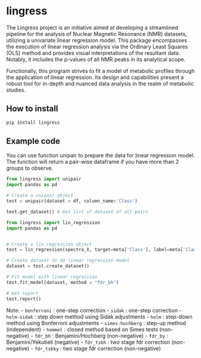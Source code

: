 # lingress
The Lingress project is an initiative aimed at developing a streamlined pipeline for the analysis of Nuclear Magnetic Resonance (NMR) datasets, utilizing a univariate linear regression model. This package encompasses the execution of linear regression analysis via the Ordinary Least Squares (OLS) method and provides visual interpretations of the resultant data. Notably, it includes the p-values of all NMR peaks in its analytical scope.

Functionally, this program strives to fit a model of metabolic profiles through the application of linear regression. Its design and capabilities present a robust tool for in-depth and nuanced data analysis in the realm of metabolic studies.

## **How to install**

```bash
pip install lingress
```

## **Example code**


You can use function unipair to prepare the data for linear regression model. The function will return
a pair-wise dataframe if you have more than 2 groups to observe.

```python
from lingress import unipair
import pandas as pd

# Create a unipair object
test = unipair(dataset = df, column_name='Class')

test.get_dataset() # Get list of dataset of all pairs

```

```python
from lingress import lin_regression
import pandas as pd


# Create a lin_regression object
test = lin_regression(spectra_X, target=meta['Class'], label=meta['Class'], features = spectra_X.columns)

# Create dataset to do linear regression model
dataset = test.create_dataset()

# Fit model with linear regression
test.fit_model(dataset, method = "fdr_bh")

# Get report
test.report()
```

Note: 
        - `bonferroni` : one-step correction
        - `sidak` : one-step correction
        - `holm-sidak` : step down method using Sidak adjustments
        - `holm` : step-down method using Bonferroni adjustments
        - `simes-hochberg` : step-up method  (independent)
        - `hommel` : closed method based on Simes tests (non-negative)
        - `fdr_bh` : Benjamini/Hochberg  (non-negative)
        - `fdr_by` : Benjamini/Yekutieli (negative)
        - `fdr_tsbh` : two stage fdr correction (non-negative)
        - `fdr_tsbky` : two stage fdr correction (non-negative)

